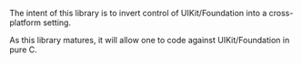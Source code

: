 The intent of this library is to invert control of UIKit/Foundation into a cross-platform setting.

As this library matures, it will allow one to code against UIKit/Foundation in pure C.
